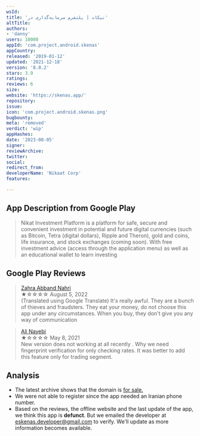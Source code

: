 ```yaml
---
wsId: 
title: 'نیکات | پلتفرم سرمایه‌گذاری در'
altTitle: 
authors:
- 'danny'
users: 10000
appId: 'com.project.android.skenas'
appCountry: 
released: '2019-01-12'
updated: '2021-12-18'
version: '8.0.2'
stars: 3.9
ratings: 
reviews: 6
size: 
website: 'https://skenas.app/'
repository: 
issue: 
icon: 'com.project.android.skenas.png'
bugbounty: 
meta: 'removed'
verdict: 'wip'
appHashes: 
date: '2023-08-05'
signer: 
reviewArchive: 
twitter: 
social: 
redirect_from: 
developerName: 'Nikaat Corp'
features: 

---
```


## App Description from Google Play

> Nikat Investment Platform is a platform for safe, secure and convenient investment in potential and future digital currencies (such as Bitcoin, Tetra (digital dollars), Ripple and Theron), gold and coins, life insurance, and stock exchanges (coming soon). With free investment advice (access through the application menu) as well as an educational wallet to learn investing

## Google Play Reviews 

> [Zahra Abband Nahri](https://play.google.com/store/apps/details?id=com.project.android.skenas&gl=ir)<br>
  ★☆☆☆☆ August 5, 2022 <br>
       (Translated using Google Translate) It's really awful. They are a bunch of thieves and fraudsters. They eat your money, do not choose this app under any circumstances. When you buy, they don't give you any way of communication

> [Ali Nayebi](https://play.google.com/store/apps/details?id=com.project.android.skenas&gl=ir)<br>
  ★☆☆☆☆ May 8, 2021 <br>
       New version does not working at all recently . Why we need fingerprint verification for only checking rates. It was better to add this feature only for trading segment.

## Analysis 

- The latest archive shows that the domain is [for sale.](https://web.archive.org/web/20230328105604/https://skenas.app/)
- We were not able to register since the app needed an Iranian phone number. 
- Based on the reviews, the offline website and the last update of the app, we think this app is **defunct**. But we emailed the developer at eskenas.developer@gmail.com to verify. We'll update as more information becomes available.

